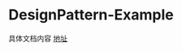 # DesignPattern-Example
具体文档内容 [地址](https://www.runoob.com/design-pattern/design-pattern-tutorial.html)

